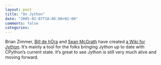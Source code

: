```yaml
---
layout: post
title: "On Jython"
date: "2005-02-07T18:06:00+01:00"
comments: false
categories: 
---
```


<p>Brian Zimmer, <a href="http://www.dehora.net/journal/2005/02/jython_gets_a_wiki.html">Bill de h&#211;ra</a> and <a href="http://seanmcgrath.blogspot.com">Sean McGrath</a> have created <a href="http://www.jython.org/cgi-bin/wiki">a Wiki for Jython</a>. It&#8217;s mainly a tool for the folks bringing Jython up to date with CPython&#8217;s current state. It&#8217;s great to see Jython is still very much alive and moving forward.</p>


